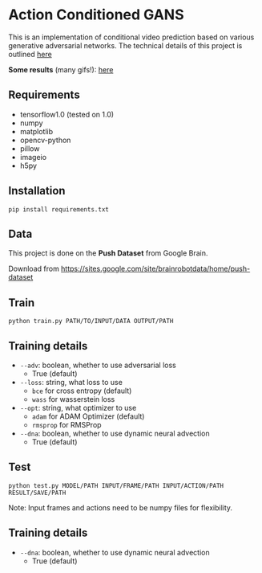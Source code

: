 # Action Conditioned GANS
This is an implementation of conditional video prediction based on various generative adversarial networks. The technical details of this project is outlined [here](https://github.com/yidingjiang/action_conditioned_GANs/blob/master/report/report.pdf)

**Some results** (many gifs!): [here](https://github.com/yidingjiang/Action_Conditioned_GAN_demo)

## Requirements
* tensorflow1.0 (tested on 1.0)
* numpy
* matplotlib
* opencv-python
* pillow
* imageio
* h5py

## Installation

`pip install requirements.txt`

## Data

This project is done on the **Push Dataset** from Google Brain.

Download from https://sites.google.com/site/brainrobotdata/home/push-dataset

## Train

`python train.py PATH/TO/INPUT/DATA OUTPUT/PATH`

## Training details
* `--adv`: boolean, whether to use adversarial loss
  * True (default)
* `--loss`: string, what loss to use
  * `bce` for cross entropy (default)
  * `wass` for wasserstein loss
* `--opt`: string, what optimizer to use
  * `adam` for ADAM Optimizer (default)
  * `rmsprop` for RMSProp
* `--dna`: boolean, whether to use dynamic neural advection
  * True (default)

## Test

`python test.py MODEL/PATH INPUT/FRAME/PATH INPUT/ACTION/PATH RESULT/SAVE/PATH`

Note: Input frames and actions need to be numpy files for flexibility.

## Training details
* `--dna`: boolean, whether to use dynamic neural advection
  * True (default)
